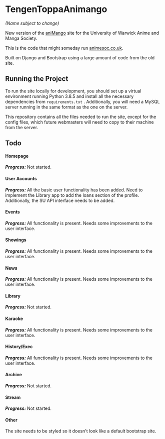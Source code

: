 # TengenToppaAnimango
_(Name subject to change)_

New version of the [aniMango](https://github.com/WarwickAnimeSoc/aniMango) site for the University of Warwick Anime and Manga Society.

This is the code that might someday run [animesoc.co.uk](https://animesoc.co.uk).

Built on Django and Bootstrap using a large amount of code from the old site.

## Running the Project

To run the site locally for development, you should set up a virtual environment running Python 3.8.5 and install all
the necessary dependencies from `requirements.txt` . Additionally, you will need a MySQL server running in the same 
format as the one on the server.

This repository contains all the files needed to run the site, except for the config files, which future webmasters will
need to copy to their machine from the server.

## Todo

#### Homepage
__*Progress:*__  Not started.

#### User Accounts
__*Progress:*__ All the basic user functionality has been added. Need to implement the Library app to add the loans section of the profile.
Additionally, the SU API interface needs to be added.

#### Events
__*Progress:*__  All functionality is present. Needs some improvements to the user interface.

#### Showings
__*Progress:*__  All functionality is present. Needs some improvements to the user interface.

#### News
__*Progress:*__  All functionality is present. Needs some improvements to the user interface.

#### Library
__*Progress:*__  Not started.

#### Karaoke
__*Progress:*__  All functionality is present. Needs some improvements to the user interface.

#### History/Exec
__*Progress:*__  All functionality is present. Needs some improvements to the user interface.

#### Archive
__*Progress:*__  Not started.

#### Stream
__*Progress:*__  Not started.

#### Other
The site needs to be styled so it doesn't look like a default bootstrap site.